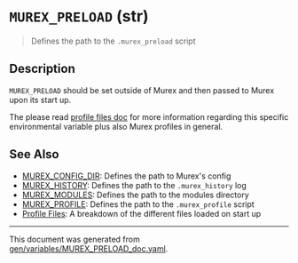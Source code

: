 # `MUREX_PRELOAD` (str)

> Defines the path to the `.murex_preload` script

## Description

`MUREX_PRELOAD` should be set outside of Murex and then passed to Murex upon
its start up.

The please read [profile files doc](/docs/user-guide/profile.md) for more information
regarding this specific environmental variable plus also Murex profiles in
general.

## See Also

* [MUREX_CONFIG_DIR](../variables/murex_config_dir.md):
  Defines the path to Murex's config
* [MUREX_HISTORY](../variables/murex_history.md):
  Defines the path to the `.murex_history` log
* [MUREX_MODULES](../variables/murex_modules.md):
  Defines the path to the modules directory
* [MUREX_PROFILE](../variables/murex_profile.md):
  Defines the path to the `.murex_profile` script
* [Profile Files](../user-guide/profile.md):
  A breakdown of the different files loaded on start up

<hr/>

This document was generated from [gen/variables/MUREX_PRELOAD_doc.yaml](https://github.com/lmorg/murex/blob/master/gen/variables/MUREX_PRELOAD_doc.yaml).